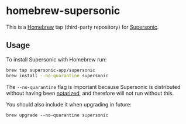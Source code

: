 # homebrew-supersonic

This is a [Homebrew](https://brew.sh/) tap (third-party repository) for [Supersonic](https://github.com/dweymouth/supersonic).

## Usage

To install Supersonic with Homebrew run:

```sh
brew tap supersonic-app/supersonic
brew install --no-quarantine supersonic
```

The `--no-quarantine` flag is important because Supersonic is distributed without having been [notarized](https://developer.apple.com/documentation/security/notarizing-macos-software-before-distribution), and therefore will not run without this.

You should also include it when upgrading in future:

```
brew upgrade --no-quarantine supersonic
```
